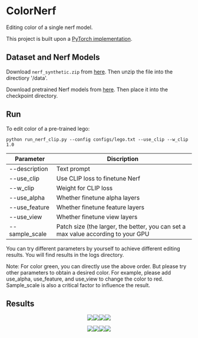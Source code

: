 # ColorNerf
Editing color of a single nerf model.

This project is built upon a [PyTorch implementation](https://github.com/yenchenlin/nerf-pytorch).


## Dataset and Nerf Models

Download `nerf_synthetic.zip` from [here](https://drive.google.com/drive/folders/128yBriW1IG_3NJ5Rp7APSTZsJqdJdfc1). Then unzip the file into the directiory
'/data'.

Download pretrained Nerf models from [here](https://drive.google.com/drive/folders/1jIr8dkvefrQmv737fFm2isiT6tqpbTbv). Then place it into the checkpoint directory.

## Run

To edit color of a pre-trained lego:

```
python run_nerf_clip.py --config configs/lego.txt --use_clip --w_clip 1.0 
```

|  Parameter  | Discription  |
|  ----  | ----  |
| --description  | Text prompt |
| --use_clip  | Use CLIP loss to finetune Nerf |
| --w_clip | Weight for CLIP loss |
| --use_alpha | Whether finetune alpha layers |
| --use_feature | Whether finetune feature layers |
| --use_view | Whether finetune view layers |
| --sample_scale | Patch size (the larger, the better, you can set a max value according to your GPU |

You can try different parameters by yourself to achieve different editing results. You will find results in the logs directory.

Note: For color green, you can directly use the above order. But please try other parameters to obtain a desired color. For example, please add use_alpha, use_feature, and use_view to change the color to red.
Sample_scale is also a critical factor to influence the result. 

## Results


<center>

![](https://github.com/cassiePython/ColorNerf/blob/main/results/1-1.gif)![](https://github.com/cassiePython/ColorNerf/blob/main/results/1-2.gif)![](https://github.com/cassiePython/ColorNerf/blob/main/results/1-3.gif)![](https://github.com/cassiePython/ColorNerf/blob/main/results/1-4.gif)
</center>

<center>

![](https://github.com/cassiePython/ColorNerf/blob/main/results/2-1.gif)![](https://github.com/cassiePython/ColorNerf/blob/main/results/2-2.gif)![](https://github.com/cassiePython/ColorNerf/blob/main/results/2-3.gif)![](https://github.com/cassiePython/ColorNerf/blob/main/results/2-4.gif)
</center>
